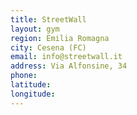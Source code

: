 ```yaml
---
title: StreetWall
layout: gym
region: Emilia Romagna
city: Cesena (FC)
email: info@streetwall.it
address: Via Alfonsine, 34
phone: 
latitude: 
longitude: 
---
```


